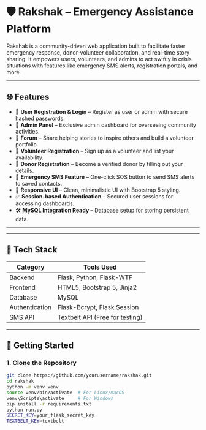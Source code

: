 # 🛡️ Rakshak – Emergency Assistance Platform

Rakshak is a community-driven web application built to facilitate faster emergency response, donor-volunteer collaboration, and real-time story sharing. It empowers users, volunteers, and admins to act swiftly in crisis situations with features like emergency SMS alerts, registration portals, and more.

---

## 🌐 Features

- 🧾 **User Registration & Login** – Register as user or admin with secure hashed passwords.
- 🔐 **Admin Panel** – Exclusive admin dashboard for overseeing community activities.
- 📢 **Forum** – Share helping stories to inspire others and build a volunteer portfolio.
- 🤝 **Volunteer Registration** – Sign up as a volunteer and list your availability.
- 🎁 **Donor Registration** – Become a verified donor by filling out your details.
- 🚨 **Emergency SMS Feature** – One-click SOS button to send SMS alerts to saved contacts.
- 🎨 **Responsive UI** – Clean, minimalistic UI with Bootstrap 5 styling.
- ✅ **Session-based Authentication** – Secured user sessions for accessing dashboards.
- 🛠️ **MySQL Integration Ready** – Database setup for storing persistent data.

---



---

## 🚀 Tech Stack

| Category         | Tools Used                      |
|------------------|----------------------------------|
| Backend          | Flask, Python, Flask-WTF         |
| Frontend         | HTML5, Bootstrap 5, Jinja2       |
| Database         | MySQL                            |
| Authentication   | Flask-Bcrypt, Flask Session      |
| SMS API          | Textbelt API (Free for testing)  |

---

## 🏁 Getting Started

### 1. Clone the Repository

```bash
git clone https://github.com/yourusername/rakshak.git
cd rakshak
python -m venv venv
source venv/bin/activate  # For Linux/macOS
venv\Scripts\activate     # For Windows
pip install -r requirements.txt
python run.py
SECRET_KEY=your_flask_secret_key
TEXTBELT_KEY=textbelt
```
